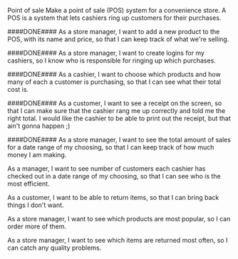 Point of sale
Make a point of sale (POS) system for a convenience store. A POS is a system that lets cashiers ring up customers for their purchases.

####DONE#### As a store manager, I want to add a new product to the POS, with its name and price, so that I can keep track of what we're selling.

####DONE#### As a store manager, I want to create logins for my cashiers, so I know who is responsible for ringing up which purchases.

####DONE#### As a cashier, I want to choose which products and how many of each a customer is purchasing, so that I can see what their total cost is.

####DONE#### As a customer, I want to see a receipt on the screen, so that I can make sure that the cashier rang me up correctly and told me the right total. I would like the cashier to be able to print out the receipt, but that ain't gonna happen ;)

####DONE#### As a store manager, I want to see the total amount of sales for a date range of my choosing, so that I can keep track of how much money I am making.

As a manager, I want to see number of customers each cashier has checked out in a date range of my choosing, so that I can see who is the most efficient.

As a customer, I want to be able to return items, so that I can bring back things I don't want.

As a store manager, I want to see which products are most popular, so I can order more of them.

As a store manager, I want to see which items are returned most often, so I can catch any quality problems.
